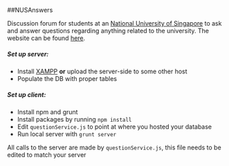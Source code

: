 ##NUSAnswers

Discussion forum for students at an [National University of Singapore](http://www.nus.edu.sg/) to ask and answer questions regarding anything related to the university. The website can be found [here](http://www.nusanswers.com/).

##### Set up server:
* Install [XAMPP](https://www.apachefriends.org/index.html) **or** upload the server-side to some other host
* Populate the DB with proper tables

##### Set up client:
* Install npm and grunt
* Install packages by running ```npm install```
* Edit ```questionService.js``` to point at where you hosted your database
* Run local server with ```grunt server```

All calls to the server are made by ```questionService.js```, this file needs to be edited to match your server
